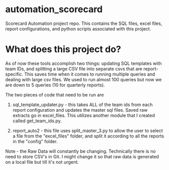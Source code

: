 # automation_scorecard

Scorecard Automation project repo. This contains the SQL files, excel files, report configurations, and python scripts associated with this project.

# What does this project  do?

As of now these tools accomplish two things: updating SQL templates with team IDs, and splitting a large CSV file into separate csvs that are report-specific. This saves time when it comes to running multiple queries and dealing with large csv files. We used to run almost 100 queries but now we are down to 5 queries (10 for quarterly reports).

The two pieces of code that need to be run are

1) sql_template_updater.py - this takes ALL of the team ids from each report configuration and updates the master sql files. Saved raw extracts go in excel_files. This utilizes another module that I created called get_team_ids.py.

2) report_auto2 - this file uses split_master_3.py to allow the user to select a file from the "excel_files" folder, and split it according to all the reports in the "config" folder.

Note - the Raw Data will constantly be changing. Technically there is no need to store CSV's in Git. I might change it so that raw data is generated on a local file but till it's not urgent.
